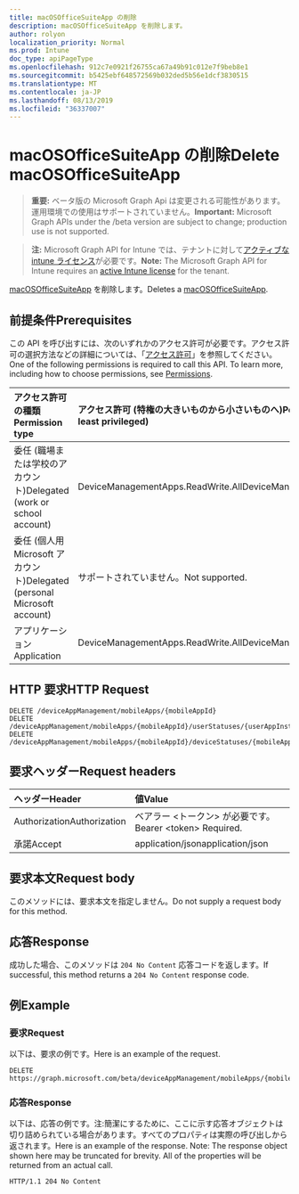 ```yaml
---
title: macOSOfficeSuiteApp の削除
description: macOSOfficeSuiteApp を削除します。
author: rolyon
localization_priority: Normal
ms.prod: Intune
doc_type: apiPageType
ms.openlocfilehash: 912c7e0921f26755ca67a49b91c012e7f9beb8e1
ms.sourcegitcommit: b5425ebf648572569b032ded5b56e1dcf3830515
ms.translationtype: MT
ms.contentlocale: ja-JP
ms.lasthandoff: 08/13/2019
ms.locfileid: "36337007"
---
```

# <a name="delete-macosofficesuiteapp"></a><span data-ttu-id="df2c9-103">macOSOfficeSuiteApp の削除</span><span class="sxs-lookup"><span data-stu-id="df2c9-103">Delete macOSOfficeSuiteApp</span></span>

> <span data-ttu-id="df2c9-104">**重要:** ベータ版の Microsoft Graph Api は変更される可能性があります。運用環境での使用はサポートされていません。</span><span class="sxs-lookup"><span data-stu-id="df2c9-104">**Important:** Microsoft Graph APIs under the /beta version are subject to change; production use is not supported.</span></span>

> <span data-ttu-id="df2c9-105">**注:** Microsoft Graph API for Intune では、テナントに対して[アクティブな intune ライセンス](https://go.microsoft.com/fwlink/?linkid=839381)が必要です。</span><span class="sxs-lookup"><span data-stu-id="df2c9-105">**Note:** The Microsoft Graph API for Intune requires an [active Intune license](https://go.microsoft.com/fwlink/?linkid=839381) for the tenant.</span></span>

<span data-ttu-id="df2c9-106">[macOSOfficeSuiteApp](../resources/intune-apps-macosofficesuiteapp.md) を削除します。</span><span class="sxs-lookup"><span data-stu-id="df2c9-106">Deletes a [macOSOfficeSuiteApp](../resources/intune-apps-macosofficesuiteapp.md).</span></span>

## <a name="prerequisites"></a><span data-ttu-id="df2c9-107">前提条件</span><span class="sxs-lookup"><span data-stu-id="df2c9-107">Prerequisites</span></span>
<span data-ttu-id="df2c9-p101">この API を呼び出すには、次のいずれかのアクセス許可が必要です。アクセス許可の選択方法などの詳細については、「[アクセス許可](/graph/permissions-reference)」を参照してください。</span><span class="sxs-lookup"><span data-stu-id="df2c9-p101">One of the following permissions is required to call this API. To learn more, including how to choose permissions, see [Permissions](/graph/permissions-reference).</span></span>

|<span data-ttu-id="df2c9-110">アクセス許可の種類</span><span class="sxs-lookup"><span data-stu-id="df2c9-110">Permission type</span></span>|<span data-ttu-id="df2c9-111">アクセス許可 (特権の大きいものから小さいものへ)</span><span class="sxs-lookup"><span data-stu-id="df2c9-111">Permissions (from most to least privileged)</span></span>|
|:---|:---|
|<span data-ttu-id="df2c9-112">委任 (職場または学校のアカウント)</span><span class="sxs-lookup"><span data-stu-id="df2c9-112">Delegated (work or school account)</span></span>|<span data-ttu-id="df2c9-113">DeviceManagementApps.ReadWrite.All</span><span class="sxs-lookup"><span data-stu-id="df2c9-113">DeviceManagementApps.ReadWrite.All</span></span>|
|<span data-ttu-id="df2c9-114">委任 (個人用 Microsoft アカウント)</span><span class="sxs-lookup"><span data-stu-id="df2c9-114">Delegated (personal Microsoft account)</span></span>|<span data-ttu-id="df2c9-115">サポートされていません。</span><span class="sxs-lookup"><span data-stu-id="df2c9-115">Not supported.</span></span>|
|<span data-ttu-id="df2c9-116">アプリケーション</span><span class="sxs-lookup"><span data-stu-id="df2c9-116">Application</span></span>|<span data-ttu-id="df2c9-117">DeviceManagementApps.ReadWrite.All</span><span class="sxs-lookup"><span data-stu-id="df2c9-117">DeviceManagementApps.ReadWrite.All</span></span>|

## <a name="http-request"></a><span data-ttu-id="df2c9-118">HTTP 要求</span><span class="sxs-lookup"><span data-stu-id="df2c9-118">HTTP Request</span></span>
<!-- {
  "blockType": "ignored"
}
-->
``` http
DELETE /deviceAppManagement/mobileApps/{mobileAppId}
DELETE /deviceAppManagement/mobileApps/{mobileAppId}/userStatuses/{userAppInstallStatusId}/app
DELETE /deviceAppManagement/mobileApps/{mobileAppId}/deviceStatuses/{mobileAppInstallStatusId}/app
```

## <a name="request-headers"></a><span data-ttu-id="df2c9-119">要求ヘッダー</span><span class="sxs-lookup"><span data-stu-id="df2c9-119">Request headers</span></span>
|<span data-ttu-id="df2c9-120">ヘッダー</span><span class="sxs-lookup"><span data-stu-id="df2c9-120">Header</span></span>|<span data-ttu-id="df2c9-121">値</span><span class="sxs-lookup"><span data-stu-id="df2c9-121">Value</span></span>|
|:---|:---|
|<span data-ttu-id="df2c9-122">Authorization</span><span class="sxs-lookup"><span data-stu-id="df2c9-122">Authorization</span></span>|<span data-ttu-id="df2c9-123">ベアラー &lt;トークン&gt; が必要です。</span><span class="sxs-lookup"><span data-stu-id="df2c9-123">Bearer &lt;token&gt; Required.</span></span>|
|<span data-ttu-id="df2c9-124">承諾</span><span class="sxs-lookup"><span data-stu-id="df2c9-124">Accept</span></span>|<span data-ttu-id="df2c9-125">application/json</span><span class="sxs-lookup"><span data-stu-id="df2c9-125">application/json</span></span>|

## <a name="request-body"></a><span data-ttu-id="df2c9-126">要求本文</span><span class="sxs-lookup"><span data-stu-id="df2c9-126">Request body</span></span>
<span data-ttu-id="df2c9-127">このメソッドには、要求本文を指定しません。</span><span class="sxs-lookup"><span data-stu-id="df2c9-127">Do not supply a request body for this method.</span></span>

## <a name="response"></a><span data-ttu-id="df2c9-128">応答</span><span class="sxs-lookup"><span data-stu-id="df2c9-128">Response</span></span>
<span data-ttu-id="df2c9-129">成功した場合、このメソッドは `204 No Content` 応答コードを返します。</span><span class="sxs-lookup"><span data-stu-id="df2c9-129">If successful, this method returns a `204 No Content` response code.</span></span>

## <a name="example"></a><span data-ttu-id="df2c9-130">例</span><span class="sxs-lookup"><span data-stu-id="df2c9-130">Example</span></span>

### <a name="request"></a><span data-ttu-id="df2c9-131">要求</span><span class="sxs-lookup"><span data-stu-id="df2c9-131">Request</span></span>
<span data-ttu-id="df2c9-132">以下は、要求の例です。</span><span class="sxs-lookup"><span data-stu-id="df2c9-132">Here is an example of the request.</span></span>
``` http
DELETE https://graph.microsoft.com/beta/deviceAppManagement/mobileApps/{mobileAppId}
```

### <a name="response"></a><span data-ttu-id="df2c9-133">応答</span><span class="sxs-lookup"><span data-stu-id="df2c9-133">Response</span></span>
<span data-ttu-id="df2c9-p102">以下は、応答の例です。注:簡潔にするために、ここに示す応答オブジェクトは切り詰められている場合があります。すべてのプロパティは実際の呼び出しから返されます。</span><span class="sxs-lookup"><span data-stu-id="df2c9-p102">Here is an example of the response. Note: The response object shown here may be truncated for brevity. All of the properties will be returned from an actual call.</span></span>
``` http
HTTP/1.1 204 No Content
```






